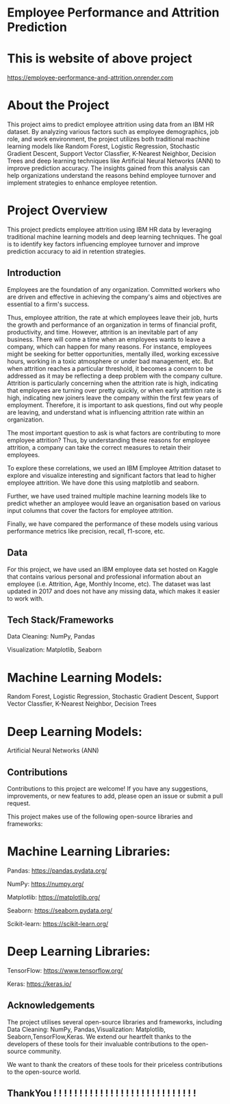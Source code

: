 # Employee Performance and Attrition Prediction

# This is website of above project

https://employee-performance-and-attrition.onrender.com

# About the Project



This project aims to predict employee attrition using data from an IBM HR dataset. By analyzing various factors such as employee demographics, job role, and work environment, the project utilizes both traditional machine learning models like Random Forest, Logistic Regression, Stochastic Gradient Descent, Support Vector Classfier, K-Nearest Neighbor, Decision Trees and deep learning techniques like Artificial Neural Networks (ANN) to improve prediction accuracy. The insights gained from this analysis can help organizations understand the reasons behind employee turnover and implement strategies to enhance employee retention.

# Project Overview

This project predicts employee attrition using IBM HR data by leveraging traditional machine learning models and deep learning techniques. The goal is to identify key factors influencing employee turnover and improve prediction accuracy to aid in retention strategies.

## Introduction

Employees are the foundation of any organization. Committed workers who are driven and effective in achieving the company's aims and objectives are essential to a firm's success.

Thus, employee attrition, the rate at which employees leave their job, hurts the growth and performance of an organization in terms of financial profit, productivity, and time. However, attrition is an inevitable part of any business. There will come a time when an employees wants to leave a company, which can happen for many reasons. For instance, employees might be seeking for better opportunities, mentally illed, working excessive hours, working in a toxic atmosphere or under bad management, etc. But when attrition reaches a particular threshold, it becomes a concern to be addressed as it may be reflecting a deep problem with the company culture. Attrition is particularly concerning when the attrition rate is high, indicating that employees are turning over pretty quickly, or when early attrition rate is high, indicating new joiners leave the company within the first few years of employment. Therefore, it is important to ask questions, find out why people are leaving, and understand what is influencing attrition rate within an organization.

The most important question to ask is what factors are contributing to more employee attrition? Thus, by understanding these reasons for employee attrition, a company can take the correct measures to retain their employees.

To explore these correlations, we used an IBM Employee Attrition dataset to explore and visualize interesting and significant factors that lead to higher employee attrition. We have done this using matplotlib and seaborn.

Further, we have used trained multiple machine learning models like to predict whether an amployee would leave an organisation based on various input columns that cover the factors for employee attrition.

Finally, we have compared the performance of these models using various performance metrics like precision, recall, f1-score, etc.

## Data
For this project, we have used an IBM employee data set hosted on Kaggle that contains various personal and professional information about an employee (i.e. Attrition, Age, Monthly Income, etc). The dataset was last updated in 2017 and does not have any missing data, which makes it easier to work with.

## Tech Stack/Frameworks

Data Cleaning: NumPy, Pandas

Visualization: Matplotlib, Seaborn

# Machine Learning Models:

 Random Forest, Logistic Regression, Stochastic Gradient Descent, Support Vector Classfier, K-Nearest Neighbor, Decision Trees


# Deep Learning Models:

 Artificial Neural Networks (ANN)

## Contributions
Contributions to this project are welcome! If you have any suggestions, improvements, or new features to add, please open an issue or submit a pull request.


This project makes use of the following open-source libraries and frameworks:

# Machine Learning Libraries:


Pandas: https://pandas.pydata.org/


NumPy: https://numpy.org/


Matplotlib: https://matplotlib.org/


Seaborn: https://seaborn.pydata.org/



Scikit-learn: https://scikit-learn.org/


# Deep Learning Libraries:


TensorFlow: https://www.tensorflow.org/


Keras: https://keras.io/

## Acknowledgements

The project utilises several open-source libraries and frameworks, including Data Cleaning: NumPy, Pandas,Visualization: Matplotlib, Seaborn,TensorFlow,Keras. We extend our heartfelt thanks to the developers of these tools for their invaluable contributions to the open-source community.

We want to thank the creators of these tools for their priceless contributions to the open-source world.

## ThankYou ! ! ! ! ! ! ! ! ! ! ! ! ! ! ! ! ! ! ! ! ! ! ! ! ! ! ! !
